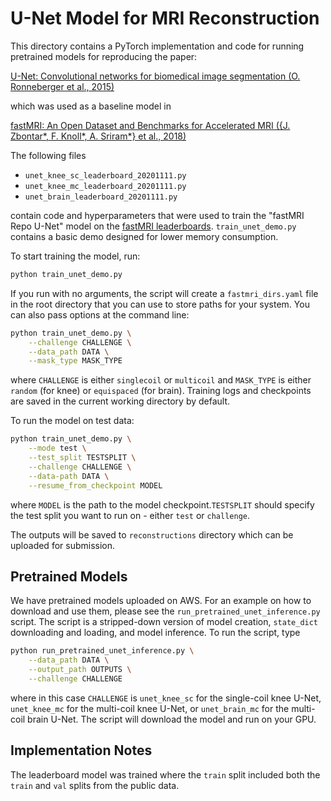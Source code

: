 # U-Net Model for MRI Reconstruction

This directory contains a PyTorch implementation and code for running
pretrained models for reproducing the paper:

[U-Net: Convolutional networks for biomedical image segmentation (O. Ronneberger et al., 2015)](https://doi.org/10.1007/978-3-319-24574-4_28)

which was used as a baseline model in

[fastMRI: An Open Dataset and Benchmarks for Accelerated MRI ({J. Zbontar*, F. Knoll*, A. Sriram*} et al., 2018)](https://arxiv.org/abs/1811.08839)

The following files

- `unet_knee_sc_leaderboard_20201111.py`
- `unet_knee_mc_leaderboard_20201111.py`
- `unet_brain_leaderboard_20201111.py`

contain code and hyperparameters that were used to train the "fastMRI Repo
U-Net" model on the [fastMRI leaderboards][leadlink]. `train_unet_demo.py`
contains a basic demo designed for lower memory consumption.

To start training the model, run:

```bash
python train_unet_demo.py
```

If you run with no arguments, the script will create a `fastmri_dirs.yaml` file
in the root directory that you can use to store paths for your system. You can
also pass options at the command line:

```bash
python train_unet_demo.py \
    --challenge CHALLENGE \
    --data_path DATA \
    --mask_type MASK_TYPE
```

where `CHALLENGE` is either `singlecoil` or `multicoil` and `MASK_TYPE` is
either `random` (for knee) or `equispaced` (for brain). Training logs and
checkpoints are saved in the current working directory by default.

To run the model on test data:

```bash
python train_unet_demo.py \
    --mode test \
    --test_split TESTSPLIT \
    --challenge CHALLENGE \
    --data-path DATA \
    --resume_from_checkpoint MODEL
```

where `MODEL` is the path to the model checkpoint.`TESTSPLIT` should specify
the test split you want to run on - either `test` or `challenge`.

The outputs will be saved to `reconstructions` directory which can be uploaded
for submission.

## Pretrained Models

We have pretrained models uploaded on AWS. For an example on how to download
and use them, please see the `run_pretrained_unet_inference.py` script. The
script is a stripped-down version of model creation, `state_dict` downloading
and loading, and model inference. To run the script, type

```bash
python run_pretrained_unet_inference.py \
    --data_path DATA \
    --output_path OUTPUTS \
    --challenge CHALLENGE
```

where in this case `CHALLENGE` is `unet_knee_sc` for the single-coil knee U-Net,
`unet_knee_mc` for the multi-coil knee U-Net, or `unet_brain_mc` for the multi-
coil brain U-Net. The script will download the model and run on your GPU.

## Implementation Notes

The leaderboard model was trained where the `train` split included both the
`train` and `val` splits from the public data.

[leadlink]: https://fastmri.org/leaderboards/
